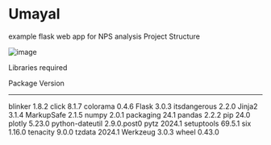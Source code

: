 # Umayal
example flask web app for NPS analysis
Project Structure 

![image](https://github.com/user-attachments/assets/3d6c38fc-9459-4785-9826-89dbc0d00631)

Libraries required 

Package         Version
--------------- -----------
blinker         1.8.2
click           8.1.7
colorama        0.4.6
Flask           3.0.3
itsdangerous    2.2.0
Jinja2          3.1.4
MarkupSafe      2.1.5
numpy           2.0.1
packaging       24.1
pandas          2.2.2
pip             24.0
plotly          5.23.0
python-dateutil 2.9.0.post0
pytz            2024.1
setuptools      69.5.1
six             1.16.0
tenacity        9.0.0
tzdata          2024.1
Werkzeug        3.0.3
wheel           0.43.0


